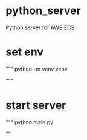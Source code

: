 # python_server
Python server for AWS ECS


# set env
"""
python -m venv venv

"""

# start server
"""
 python main.py

 ""